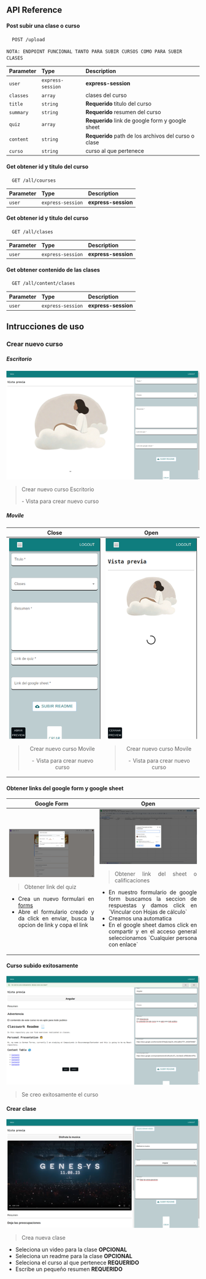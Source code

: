 ## API Reference

#### Post subir una clase o curso

```http
  POST /upload
```

`NOTA: ENDPOINT FUNCIONAL TANTO PARA SUBIR CURSOS COMO PARA SUBIR CLASES`

| Parameter | Type     | Description                |
| :-------- | :------- | :------------------------- |
| `user` | `express-session` | **express-session** |
| `classes` | `array` | clases del curso |
| `title` | `string` | **Requerido** titulo del curso |
| `summary` | `string` | **Requerido** resumen del curso |
| `quiz` | `array` | **Requerido** link de google form y google sheet |
| `content` | `string` | **Requerido** path de los archivos del curso o clase |
| `curso` | `string` |  curso al que pertenece |

#### Get obtener id y titulo del curso

```http
  GET /all/courses
```

| Parameter | Type     | Description                |
| :-------- | :------- | :------------------------- |
| `user` | `express-session` | **express-session** |

#### Get obtener id y titulo del curso

```http
  GET /all/clases
```

| Parameter | Type     | Description                |
| :-------- | :------- | :------------------------- |
| `user` | `express-session` | **express-session** |

#### Get obtener contenido de las clases

```http
  GET /all/content/clases
```

| Parameter | Type     | Description                |
| :-------- | :------- | :------------------------- |
| `user` | `express-session` | **express-session** |

## Intrucciones de uso

### Crear nuevo curso

##### Escritorio

<img src="../Img/CrearCurso/Escritorio/CrearUnNuevoCurso.png" alt="CrearUnNuevoCurso">
<blockquote cite="">
  <p>Crear nuevo curso Escritorio</p>
  <footer>- Vista para crear nuevo curso</footer>
</blockquote>

##### Movile

<table>
    <thead>
        <tr>
            <th>Close</th>
            <th>Open</th>
        </tr>
    </thead>
    <tbody>
        <tr>
            <td align="center">
                <img src="../Img/CrearCurso/movile/CrearUnNuevoCurso.png" alt="CrearUnNuevoCurso">
                <blockquote cite="">
                    <p>Crear nuevo curso Movile</p>
                    <footer>- Vista para crear nuevo curso</footer>
                </blockquote>
            </td>
            <td align="center">
                <img src="../Img/CrearCurso/movile/CrearUnNuevoCursoOpen.png" alt="CrearUnNuevoCurso">
                <blockquote cite="">
                    <p>Crear nuevo curso Movile</p>
                    <footer>- Vista para crear nuevo curso</footer>
                </blockquote>            
            </td>
        </tr>
    </tbody>
</table>

#### Obtener links del google form y google sheet

<table>
    <thead>
        <tr>
            <th>Google Form</th>
            <th>Open</th>
        </tr>
    </thead>
    <tbody>
        <tr>
            <td align="justify">
                <img src="../Img/CrearCurso/Escritorio/ObtenerLinkDelQuiz.png" alt="ObtenerLinkDelQuiz">
                <blockquote cite="">
                    <p>Obtener link del quiz</p>
                </blockquote>
                <ul>
                    <li>Crea un nuevo formulari en <a href="https://docs.google.com/forms">forms</a></li>
                    <li>Abre el formulario creado y da click en enviar, busca la opcion de link y copa el link</li>
                </ul>
            </td>
            <td align="justify">
                <img src="../Img/CrearCurso/Escritorio/Obtenerlinkdegooglesheet.png" alt="Obtenerlinkdegooglesheet">
                <blockquote cite="">
                    <p>Obtener link del sheet o calificaciones</p>
                </blockquote>
                <ul>
                    <li>En nuestro formulario de google form buscamos la seccion de respuestas y damos click en `Vincular con Hojas de cálculo`</li>
                    <li>Creamos una automatica</li>
                    <li>En el google sheet damos click en compartir y en el acceso general seleccionamos `Cualquier persona con enlace`</li>
                </ul>      
            </td>
        </tr>
    </tbody>
</table>

#### Curso subido exitosamente

<img src="../Img/CrearCurso/Escritorio/CursoSubidoConExito.png" alt="Obtenerlinkdegooglesheet">
<blockquote cite="">
    <p>Se creo exitosamente el curso</p>
</blockquote>

#### Crear clase

<img src="../Img/CrearCurso/Escritorio/CrearUnaNuevaClase.png" alt="Obtenerlinkdegooglesheet">
<blockquote cite="">
    <p>Crea nueva clase</p>  
</blockquote>

* Seleciona un video para la clase **OPCIONAL**
* Seleciona un readme para la clase **OPCIONAL**
* Seleciona el curso al que pertenece **REQUERIDO**
* Escribe un pequeño resumen **REQUERIDO**


